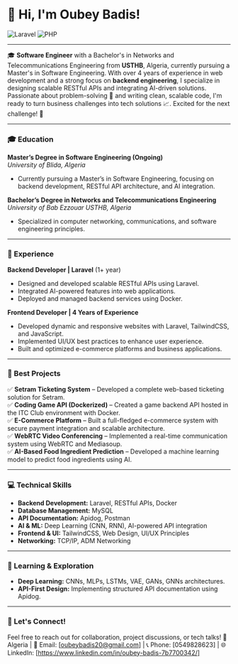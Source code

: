 # 👋 Hi, I'm Oubey Badis!
![Laravel](https://img.shields.io/badge/laravel-%23FF2D20.svg?style=for-the-badge&logo=laravel&logoColor=white)
![PHP](https://img.shields.io/badge/php-%23777BB4.svg?style=for-the-badge&logo=php&logoColor=white)

---

🎓 **Software Engineer** with a Bachelor's in Networks and Telecommunications Engineering from **USTHB**, Algeria, currently pursuing a Master's in Software Engineering. With over 4 years of experience in web development and a strong focus on **backend engineering**, I specialize in designing scalable RESTful APIs and integrating AI-driven solutions. Passionate about problem-solving 🧩 and writing clean, scalable code, I'm ready to turn business challenges into tech solutions 📈. Excited for the next challenge! 🚀

---

### **🎓 Education**

**Master’s Degree in Software Engineering (Ongoing)**\
*University of Blida, Algeria*

- Currently pursuing a Master’s in Software Engineering, focusing on backend development, RESTful API architecture, and AI integration.

**Bachelor’s Degree in Networks and Telecommunications Engineering**\
*University of Bab Ezzouar USTHB, Algeria*

- Specialized in computer networking, communications, and software engineering principles.

---

### **💼 Experience**

**Backend Developer | Laravel** (1+ year)

- Designed and developed scalable RESTful APIs using Laravel.
- Integrated AI-powered features into web applications.
- Deployed and managed backend services using Docker.

**Frontend Developer | 4 Years of Experience**

- Developed dynamic and responsive websites with Laravel, TailwindCSS, and JavaScript.
- Implemented UI/UX best practices to enhance user experience.
- Built and optimized e-commerce platforms and business applications.

---
### **🚀 Best Projects**

✅ **Setram Ticketing System** – Developed a complete web-based ticketing solution for Setram.\
✅ **Coding Game API (Dockerized)** – Created a game backend API hosted in the ITC Club environment with Docker.\
✅ **E-Commerce Platform** – Built a full-fledged e-commerce system with secure payment integration and scalable architecture.\
✅ **WebRTC Video Conferencing** – Implemented a real-time communication system using WebRTC and Mediasoup.\
✅ **AI-Based Food Ingredient Prediction** – Developed a machine learning model to predict food ingredients using AI.


---

### **💻 Technical Skills**

- **Backend Development:** Laravel, RESTful APIs, Docker
- **Database Management:** MySQL
- **API Documentation:** Apidog, Postman
- **AI & ML:** Deep Learning (CNN, RNN), AI-powered API integration
- **Frontend & UI:** TailwindCSS, Web Design, UI/UX Principles
- **Networking:** TCP/IP, ADM Networking 



---

### **📖 Learning & Exploration**

- **Deep Learning:** CNNs, MLPs, LSTMs, VAE, GANs, GNNs architectures.
- **API-First Design:** Implementing structured API documentation using Apidog.

---

### **🤝 Let's Connect!**

Feel free to reach out for collaboration, project discussions, or tech talks!
📍 Algeria | 📧 Email: [oubeybadis20@gmail.com] | 📞 Phone: [0549828623] | 🌐 LinkedIn: [https://www.linkedin.com/in/oubey-badis-7b7700342/]


